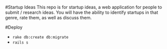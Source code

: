 #Startup Ideas
This repo is for startup ideas, a web application for people to submit / research ideas. You will have the ability to identify startups in that genre, rate them, as well as discuss them.

#Deploy
* `rake db:create db:migrate`
* `rails s`